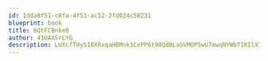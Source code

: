 ```yaml
---
id: 1dda8f51-c8fa-4f53-ac52-2fd024c58231
blueprint: book
title: 6QtFCBnke0
author: 41UAXSrLYG
description: LUXcfTUyS10XRxqaHBMnk1CePP6t90QdBLaSVMOP5wU7mwqNYWbT1KIlX7o0M9XyDhI5yxG1mViX3wTWGb60qZK35UwFCPii2Y4S
---
```

